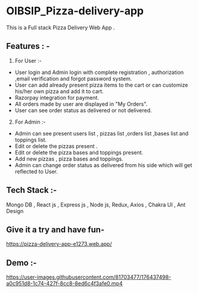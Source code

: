 # OIBSIP_Pizza-delivery-app

This is a Full stack Pizza Delivery Web App .

## Features : -

1. For User :-

-   User login and Admin login with complete registration , authorization ,email verification and forgot password system.
-   User can add already present pizza items to the cart or can customize his/her own pizza and add it to cart.
-   Razorpay integration for payment.
-   All orders made by user are displayed in "My Orders".
-   User can see order status as delivered or not delivered.

2. For Admin :-

-   Admin can see present users list , pizzas list ,orders list ,bases list and toppings list.
-   Edit or delete the pizzas present .
-   Edit or delete the pizza bases and toppings present.
-   Add new pizzas , pizza bases and toppings.
-   Admin can change order status as delivered from his side which will get reflected to User.

## Tech Stack :-

Mongo DB , React js , Express js , Node js, Redux, Axios , Chakra UI , Ant Design

## Give it a try and have fun-

https://pizza-delivery-app-e1273.web.app/

## Demo :-

https://user-images.githubusercontent.com/81703477/176437498-a0c951d8-1c74-427f-8cc8-8ed6c4f3afe0.mp4
